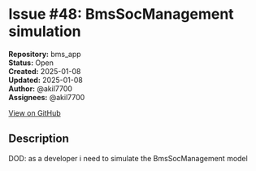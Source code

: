 # Issue #48: BmsSocManagement simulation

**Repository:** bms_app  
**Status:** Open  
**Created:** 2025-01-08  
**Updated:** 2025-01-08  
**Author:** @akil7700  
**Assignees:** @akil7700  

[View on GitHub](https://github.com/Simtestlab/bms_app/issues/48)

## Description

DOD: as a developer i need to simulate the BmsSocManagement model 